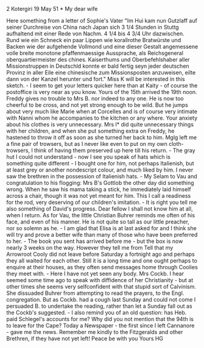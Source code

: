 2 Kotergiri 19 May 51
 <Monday>*
My dear wife

Here something from a letter of Sophie's Vater "Im Hui kam nun Gutzlaff auf seiner Durchreise von China nach Japan sich 3 1/4 Stunden in Stuttg aufhaltend mit einer Rede von Nachm. 4 1/4 bis 4 3/4 Uhr dazwischen. Rund wie ein Schneck ein paar Lippen wie korallrothe Bratwürste und Backen wie der aufgehende Vollmond und eine dieser Gestalt angemessene volle breite monotone pfaffenmaessige Aussprache, als Reichsgeneral oberquartiermeister des chines. Kaiserthums und Oberbefehlshaber aller Missionstruppen in Deutschld konnte er bald fertig seyn jeder deutschen Provinz in aller Eile eine chinesische zum Missionsposten anzuweisen, eilte dann von der Kanzel herunter und fort." Miss K will be interested in this sketch. - I seem to get your letters quicker here than at Kaity - of course the postoffice is very near as you know. Yours of the 15th arrived the 19th noon. Freddy gives no trouble to Mrs B. nor indeed to any one. He is now too cheerful to be cross, and not yet strong enough to be wild. But he jumps about very much like Marie when at Corcelles and is of course very intimate with Nanni whom he accompanies to the kitchen or any where. Your anxiety about his clothes is very unnecessary. Mrs I<rion>* did quite unnecessary things with her children, and when she put something extra on Freddy, he hastened to throw it off as soon as she turned her back to him. Mglg left me a fine pair of trowsers, but as I never like even to put on my own cloth-trowsers, I think of having them preserved up here till his return. - The gray hut I could not understand - now I see you speak of hats which is something quite different - I bought one for him, not perhaps Italienish, but at least grey or another nondescript colour, and much liked by him. I never saw the brethren in the possession of Italienish hats. - My Selam to Vau and congratulation to his flogging: Mrs B's Gottlob the other day did something wrong. When he saw his mama taking a stick, he immediately laid himself across a chair, though it was not yet meant for him. This I call a readiness for the rod, very deserving of our children's imitation. - It is right you tell me also something of David's progress. Dear fellow I shall not know him at all, when I return. As for Vau, the little Christian Buhrer reminds me often of his face, and even of his manner. He is not quite so tall as our little preacher, nor so solemn as he. - I am glad that Elisa is at last asked for and I think she will try and prove a better wife than many of those who have been preferred to her. - The book you sent has arrived before me - but the box is now nearly 3 weeks on the way. However they tell me from Tell that my Arrowroot Cooly did not leave before Saturday a fortnight ago and perhaps they all waited for each other. Still it is a long time and one ought perhaps to enquire at their houses, as they often send messages home through Coolies they meet with. - Here I have not yet seen any body. Mrs Cockb. I hear seemed some time ago to speak with diffidence of her Christianity - but at other times she seems very selfconfident with that stupid sort of Calvinism. She dissuaded Buhrer from attempting to read the prayers, to the Engl. congregation. But as Cockb. had a cough last Sunday and could not come I persuaded B. to undertake the reading, rather than let a Sunday fall out as the Cockb's suggested. - I also remind you of an old question: has Heb. paid Schlegel's accounts for me? Why did you not mention that the 94th is to leave for the Cape? Today a Newspaper - the first since I left Cannanore - gave me the news. Remember me kindly to the Fitzgeralds and other Brethren, if they have not yet left! Peace be with you  Yours HG

